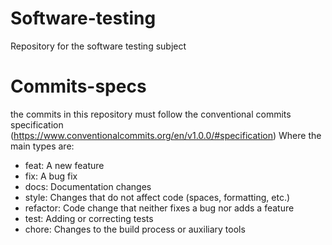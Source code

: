 # Software-testing
Repository for the software testing subject

# Commits-specs
the commits in this repository must follow the conventional commits specification (https://www.conventionalcommits.org/en/v1.0.0/#specification)
Where the main types are:
- feat: A new feature
- fix: A bug fix
- docs: Documentation changes
- style: Changes that do not affect code (spaces, formatting, etc.)
- refactor: Code change that neither fixes a bug nor adds a feature
- test: Adding or correcting tests
- chore: Changes to the build process or auxiliary tools
